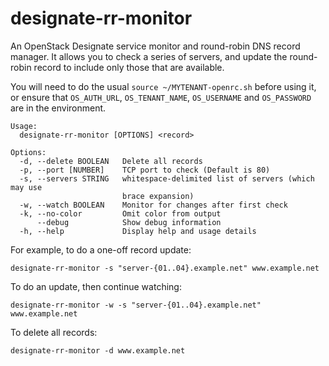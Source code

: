 # designate-rr-monitor

An OpenStack Designate service monitor and round-robin DNS record manager. It allows you to check a series of servers, and update the round-robin record to include only those that are available.

You will need to do the usual `source ~/MYTENANT-openrc.sh` before using it, or ensure that `OS_AUTH_URL`, `OS_TENANT_NAME`, `OS_USERNAME` and `OS_PASSWORD` are in the environment.

```
Usage:
  designate-rr-monitor [OPTIONS] <record>

Options: 
  -d, --delete BOOLEAN   Delete all records
  -p, --port [NUMBER]    TCP port to check (Default is 80)
  -s, --servers STRING   whitespace-delimited list of servers (which may use 
                         brace expansion) 
  -w, --watch BOOLEAN    Monitor for changes after first check
  -k, --no-color         Omit color from output
      --debug            Show debug information
  -h, --help             Display help and usage details
```

For example, to do a one-off record update:
```shell
designate-rr-monitor -s "server-{01..04}.example.net" www.example.net
```

To do an update, then continue watching:
```shell
designate-rr-monitor -w -s "server-{01..04}.example.net" www.example.net
```

To delete all records:
```shell
designate-rr-monitor -d www.example.net
```

